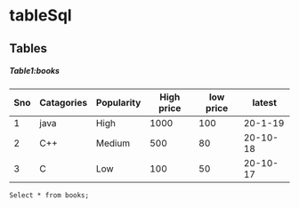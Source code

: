 # tableSql
## Tables


##### Table1:books

| Sno | Catagories | Popularity | High price | low price | latest |
| -- | -- | -- | -- | -- | -- |
| 1 | java | High |1000 | 100 | 20-1-19 |
| 2 | C++ | Medium |500 | 80 | 20-10-18 |
| 3 | C | Low | 100 | 50 | 20-10-17 |

```
Select * from books;
```
